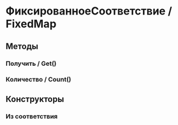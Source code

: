 
# ФиксированноеСоответствие / FixedMap

## Методы
    
### Получить / Get()
    
### Количество / Count()
    
## Конструкторы

  
### Из соответствия